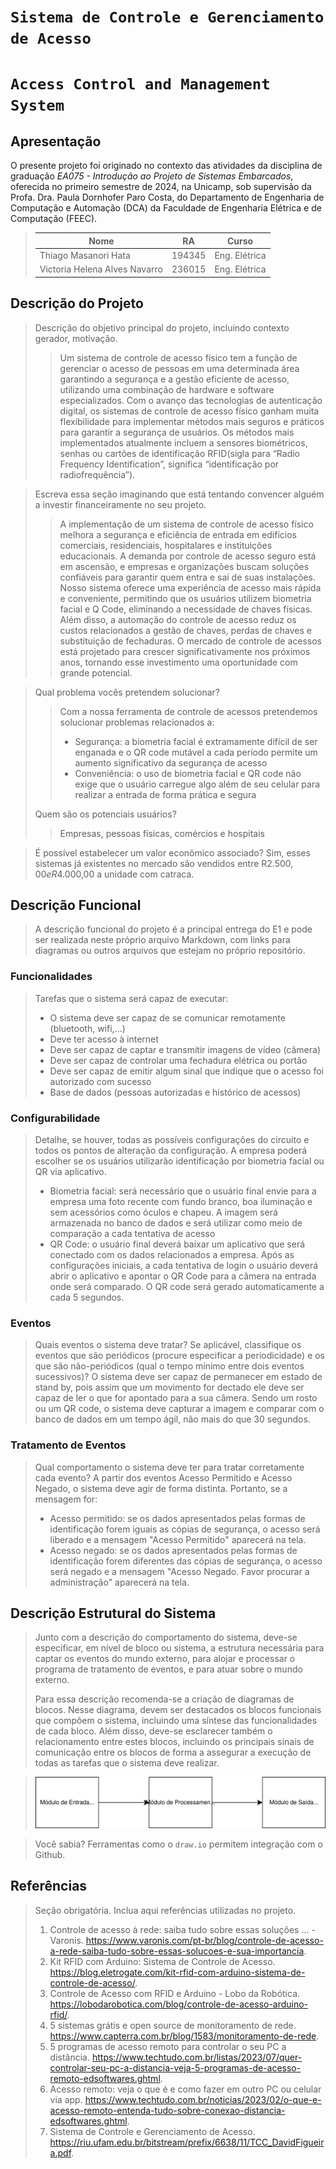 # `Sistema de Controle e Gerenciamento de Acesso`
# `Access Control and Management System`

## Apresentação

O presente projeto foi originado no contexto das atividades da disciplina de graduação *EA075 - Introdução ao Projeto de Sistemas Embarcados*, 
oferecida no primeiro semestre de 2024, na Unicamp, sob supervisão da Profa. Dra. Paula Dornhofer Paro Costa, do Departamento de Engenharia de Computação e Automação (DCA) da Faculdade de Engenharia Elétrica e de Computação (FEEC).

> |Nome  | RA | Curso|
> |--|--|--|
> | Thiago Masanori Hata | 194345  | Eng. Elétrica|
> | Victoria Helena Alves Navarro  | 236015  | Eng. Elétrica|


## Descrição do Projeto

> Descrição do objetivo principal do projeto, incluindo contexto gerador, motivação.
> > Um sistema de controle de acesso físico tem a função de gerenciar o acesso de pessoas em uma determinada área garantindo a segurança e a gestão eficiente de acesso, utilizando uma combinação de hardware e software especializados. Com o avanço das tecnologias de autenticação digital, os sistemas de controle de acesso físico ganham muita flexibilidade para implementar métodos mais seguros e práticos para garantir a segurança de usuários. Os métodos mais implementados atualmente incluem a sensores biométricos, senhas ou cartões de identificação RFID(sigla para “Radio Frequency Identification”, significa “identificação por radiofrequência”).
> >

> Escreva essa seção imaginando que está tentando convencer alguém a investir financeiramente no seu projeto.
> > A implementação de um sistema de controle de acesso físico melhora a segurança e eficiência de entrada em edifícios comerciais, residenciais, hospitalares e instituições educacionais.
> > A demanda por controle de acesso seguro está em ascensão, e empresas e organizações buscam soluções confiáveis para garantir quem entra e sai de suas instalações. Nosso sistema oferece uma experiência de acesso mais rápida e conveniente, permitindo que os usuários utilizem biometria facial e Q Code, eliminando a necessidade de chaves físicas. Além disso, a automação do controle de acesso reduz os custos relacionados a gestão de chaves, perdas de chaves e substituição de fechaduras. O mercado de controle de acessos está projetado para crescer significativamente nos próximos anos, tornando esse investimento uma oportunidade com grande potencial.

> > 
> Qual problema vocês pretendem solucionar?
> > Com a nossa ferramenta de controle de acessos pretendemos solucionar problemas relacionados a:
> > - Segurança: a biometria facial é extramamente difícil de ser enganada e o QR code mutável a cada período permite um aumento significativo da segurança de acesso
> > - Conveniência: o uso de biometria facial e QR code não exige que o usuário carregue algo além de seu celular para realizar a entrada de forma prática e segura
> > 
> Quem são os potenciais usuários?
> > Empresas, pessoas físicas, comércios e hospitais

> É possível estabelecer um valor econômico associado?
> Sim, esses sistemas já existentes no mercado são vendidos entre R$2.500,00 e R$4.000,00 a unidade com catraca.


## Descrição Funcional
> A descrição funcional do projeto é a principal entrega do E1 e pode ser realizada neste próprio arquivo Markdown,
> com links para diagramas ou outros arquivos que estejam no próprio repositório.
>  
> 

### Funcionalidades
> Tarefas que o sistema será capaz de executar:
> - O sistema deve ser capaz de se comunicar remotamente (bluetooth, wifi,...)
> - Deve ter acesso à internet
> - Deve ser capaz de captar e transmitir imagens de vídeo (câmera)
> - Deve ser capaz de controlar uma fechadura elétrica ou portão
> - Deve ser capaz de emitir algum sinal que indique que o acesso foi autorizado com sucesso
> - Base de dados (pessoas autorizadas e histórico de acessos)
> > 

### Configurabilidade
> Detalhe, se houver, todas as possíveis configurações do circuito e todos os pontos de alteração da configuração.
> A empresa poderá escolher se os usuários utilizarão identificação por biometria facial ou QR via aplicativo.
> - Biometria facial: será necessário que o usuário final envie para a empresa uma foto recente com fundo branco, boa iluminação e sem acessórios como óculos e chapeu. A imagem será armazenada no banco de dados e será utilizar como meio de comparação a cada tentativa de acesso
> - QR Code: o usuário final deverá baixar um aplicativo que será conectado com os dados relacionados a empresa. Após as configurações iniciais, a cada tentativa de login o usuário deverá abrir o aplicativo e apontar o QR Code para a câmera na entrada onde será comparado. O QR code será gerado automaticamente a cada 5 segundos.
>   
### Eventos
> Quais eventos o sistema deve tratar?
> Se aplicável, classifique os eventos que são periódicos (procure especificar a periodicidade) e os que são não-periódicos
> (qual o tempo mínimo entre dois eventos sucessivos)?
> O sistema deve ser capaz de permanecer em estado de stand by, pois assim que um movimento for dectado ele deve ser capaz de ler o que for apontado para a sua câmera. Sendo um rosto ou um QR code, o sistema deve capturar a imagem e comparar com o banco de dados em um tempo ágil, não mais do que 30 segundos.


### Tratamento de Eventos
> Qual comportamento o sistema deve ter para tratar corretamente cada evento?
> A partir dos eventos Acesso Permitido e Acesso Negado, o sistema deve agir de forma distinta. Portanto, se a mensagem for:
> - Acesso permitido: se os dados apresentados pelas formas de identificação forem iguais as cópias de segurança, o acesso será liberado e a mensagem "Acesso Permitido" aparecerá na tela.
> - Acesso negado: se os dados apresentados pelas formas de identificação forem diferentes das cópias de segurança, o acesso será negado e a mensagem "Acesso Negado. Favor procurar a administração" aparecerá na tela.

## Descrição Estrutural do Sistema
> Junto com a descrição do comportamento do sistema, deve-se especificar, em nível de bloco ou sistema, a estrutura necessária 
> para captar os eventos do mundo externo, para alojar e processar o programa de tratamento de eventos, e para atuar sobre o mundo externo.
>
> Para essa descrição recomenda-se a criação de diagramas de blocos.
> Nesse diagrama, devem ser destacados os blocos funcionais que compõem o sistema, incluindo uma síntese das funcionalidades de cada bloco.
> Além disso, deve-se esclarecer também o relacionamento entre estes blocos, incluindo os principais sinais de comunicação entre
> os blocos de forma a assegurar a execução de todas as tarefas que o sistema deve realizar.

> ![Alt](images/diagrama1.drawio.svg)

> Você sabia? Ferramentas como o `draw.io` permitem integração com o Github.
>  

## Referências
> Seção obrigatória. Inclua aqui referências utilizadas no projeto.
> 1) Controle de acesso à rede: saiba tudo sobre essas soluções ... - Varonis. https://www.varonis.com/pt-br/blog/controle-de-acesso-a-rede-saiba-tudo-sobre-essas-solucoes-e-sua-importancia.
> 2) Kit RFID com Arduino: Sistema de Controle de Acesso. https://blog.eletrogate.com/kit-rfid-com-arduino-sistema-de-controle-de-acesso/.
> 3) Controle de Acesso com RFID e Arduino - Lobo da Robótica. https://lobodarobotica.com/blog/controle-de-acesso-arduino-rfid/.
> 4) 5 sistemas grátis e open source de monitoramento de rede. https://www.capterra.com.br/blog/1583/monitoramento-de-rede.
> 5) 5 programas de acesso remoto para controlar o seu PC a distância. https://www.techtudo.com.br/listas/2023/07/quer-controlar-seu-pc-a-distancia-veja-5-programas-de-acesso-remoto-edsoftwares.ghtml.
> 6) Acesso remoto: veja o que é e como fazer em outro PC ou celular via app. https://www.techtudo.com.br/noticias/2023/02/o-que-e-acesso-remoto-entenda-tudo-sobre-conexao-distancia-edsoftwares.ghtml.
> 7) Sistema de Controle e Gerenciamento de Acesso. https://riu.ufam.edu.br/bitstream/prefix/6638/11/TCC_DavidFigueira.pdf.
